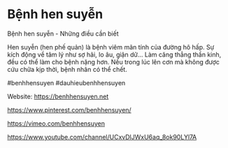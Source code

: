 # Bệnh hen suyễn

Bệnh hen suyễn - Những điều cần biết

Hen suyễn (hen phế quản) là bệnh viêm mãn tính của đường hô hấp. Sự kích động về tâm lý như sợ hãi, lo âu, giận dữ... Làm căng thẳng thần kinh, đều có thể làm cho bệnh nặng hơn. Nếu trong lúc lên cơn mà không được cứu chữa kịp thời, bệnh nhân có thể chết.

#benhhensuyen #dauhieubenhhensuyen

Website: https://benhhensuyen.net

https://www.pinterest.com/benhhensuyen/

https://vimeo.com/benhhensuyen

https://www.youtube.com/channel/UCxvDlJWxU6aq_8ok90LYl7A
